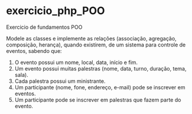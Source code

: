 # exercicio_php_POO
Exercicio de fundamentos POO


Modele as classes e implemente as relações (associação, agregação, composição,
herança), quando existirem, de um sistema para controle de eventos, sabendo que:

1. O evento possui um nome, local, data, início e fim.
2. Um evento possui muitas palestras (nome, data, turno, duração, tema, sala).
3. Cada palestra possui um ministrante.
4. Um participante (nome, fone, endereço, e-mail) pode se inscrever em eventos.
5. Um participante pode se inscrever em palestras que fazem parte do evento.
